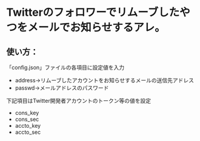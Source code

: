 # Twitterのフォロワーでリムーブしたやつをメールでお知らせするアレ。
## 使い方：
「config.json」ファイルの各項目に設定値を入力  
- address→リムーブしたアカウントをお知らせするメールの送信先アドレス  
- passwd→メールアドレスのパスワード  

下記項目はTwitter開発者アカウントのトークン等の値を設定  
- cons_key  
- cons_sec  
- accto_key  
- accto_sec  
